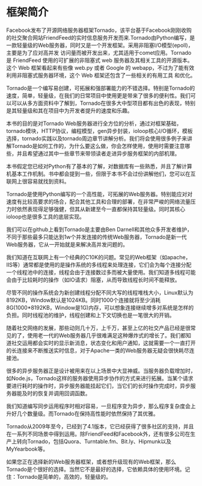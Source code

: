 # 框架简介

Facebook发布了开源网络服务器框架Tornado，该平台基于Facebook刚刚收购的社交聚合网站FriendFeed的实时信息服务开发而来.Tornado由Python编写，是一款轻量级的Web服务器，同时又是一个开发框架。采用非阻塞I/O模型(epoll)，主要是为了应对高并发 访问量而被开发出来，尤其适用于comet应用。Tornado 是 FriendFeed 使用的可扩展的非阻塞式 web 服务器及其相关工具的开源版本。这个 Web 框架看起来有些像 web.py 或者 Google 的 webapp，不过为了能有效利用非阻塞式服务器环境，这个 Web 框架还包含了一些相关的有用工具 和优化。

Tornado是一个编写易创建，可拓展和强部署能力的不错选择。特别是Tornado的速度，简单，轻量级，在我们的日常项目中使用更是带来了很多的便利性。我们可以可以从多方面资料中了解到，Tornado在很多大中型项目都有出色的表现，特别是其轻量级和其在项目中为开发者提升的速度和乐趣。

本书的目的是对Tornado Web服务器进行全方位的分析，通过对框架基础，tornado模块，HTTP协议，编程模型，gen异步封装，ioloop核心I/O循环，模板选择，tornado实践以及tornado周边章节讲解分析。我们将会使用很多例子来讲解Tornado是如何工作的，为什么要这么做，你会怎样使用，使用时需要注意哪些，并且希望通过其中一些章节来带领读者走进异步服务框架的内部机理。

本书假定您已经对Python有了基本的了解，对数据库有一些熟悉，并且了解计算机基本工作机制。书中都会提到一些，但限于本书不会过份讲解他们，您可以在互联网上很容易就找到资料。

Tornado是使用Python编写的一个高性能，可拓展的Web服务器。特别能应对对速度有比较高要求的场合，配合其他工具和合理的部署，在非常严峻的网络流量压力时依然表现得足够强健，但其从新建至今一直都保持其轻量级。同时其核心ioloop也是很多工具的底层实现。

我们可以在github上看到Tornado是主要由Ben Darnell和其他众多开发者维护，不同于那些最多只能达到1w个并发连接的传统Web服务器，Tornado是新一代Web服务器，它从一开始就是来解决高并发问题的。

我们知道在互联网上有一个经典的C10K的问题。常见的Web框架（如apache，IIS等）通常都是使用的是操作系统的多线程来处理连接，它们会为每个连接分配一个线程池中的连接，线程会由于连接数过多而被大量使用。我们知道多线程可能会由于比较耗时的操作（如IO请求）阻塞，从而导致线程长时间不能释放。

尽管不同的操作系统会为新创建线程分配不同大写的线程堆栈大小，Linux默认为8192KB，Window默认是1024KB。同时1000个连接就将至少消耗8G(1000*8192KB，Window是1G)内存，可以想象连接继续增多对系统是怎样的负担。同时线程池的维护，线程创建和上下文切换也是一笔很大的开销。

随着社交网络的发展，那些动则几十万，上千万，甚至上亿的社交产品已经是很常见的了，使用老一代的Web服务器几乎很难满足这种爆炸式的增长了。我们都知道社交运用都会实时的显示新消息，状态变化和用户通知，这就需要一个一直打开的长连接来不断推送实时信息，对于Apache一类的Web服务器无疑会很快耗尽连接池。

很多的异步服务器正是设计被用来在以上场景中大显神威。当服务器负载增加时，如Node.js，Tornado这样的服务器使用异步协作的方式来进行拓展。当某个请求要进行耗时的操作时，异步服务器能挂起它们，当它们的长时操作完成时，异步服务器能及时的恢复并调用回调函数。

我们知道编写同步运用程序时相对容易，一旦程序变为异步，那么程序复杂度会上升好几个数量级。而Tornado在保持高性能时依然保持了其优雅。

Tornado从2009年至今，已经到了4.1版本，它已经获得了很多社区的支持，并且在一系列不同场景中得到运用。除FriendFeed和Facebook外，还有很多公司在生产上转向Tornado，包括Quora、Turntable.fm、Bit.ly、Hipmunk以及MyYearbook等。

如果您正在选择新的Web服务器框架，或者想升级现有的Web框架，那么Tornado是个很好的选择。当然它不是最好的选择，它依赖具体的使用环境。记住：Tornado是简单的，高效的，轻量级的。


